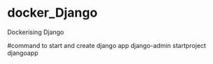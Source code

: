 # docker_Django
Dockerising Django

#command to start and create django app
django-admin startproject djangoapp
